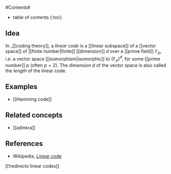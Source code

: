 
#Contents#
* table of contents
{:toc}

## Idea

In _[[coding theory]], a _linear code_ is a [[linear subspace]] of a [[vector space]] of [[finite number|finite]] [[dimension]] $d$ over a [[prime field]] $\mathbb{F}_p$, i.e. a vector space [[isomorphism|isomorphic]] to $(\mathbb{F}_p)^d$, for some [[prime number]] $p$ (often $p = 2$). The dimension $d$ of the vector space is also called the _length_ of the linear code.


## Examples

* [[Hamming code]]

## Related concepts

* [[adinkra]]

## References

* Wikipedia, _[Linear code](https://en.wikipedia.org/wiki/Linear_code)_

[[!redirects linear codes]]